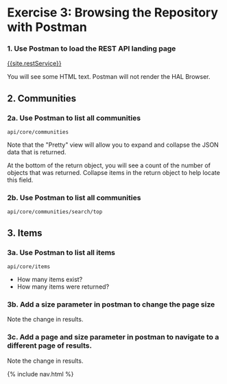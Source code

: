 # Exercise 3: Browsing the Repository with Postman

### 1. Use Postman to load the REST API landing page
[{{site.restService}}]({{site.restService}})

You will see some HTML text.  Postman will not render the HAL Browser.

## 2. Communities

### 2a. Use Postman to list all communities

`api/core/communities`

Note that the "Pretty" view will allow you to expand and collapse the JSON data that is returned.

At the bottom of the return object, you will see a count of the number of objects that was returned.  Collapse items in the return object to help locate this field.

### 2b. Use Postman to list all communities

`api/core/communities/search/top`

## 3. Items

### 3a. Use Postman to list all items

`api/core/items`

- How many items exist?
- How many items were returned?

### 3b. Add a __size__ parameter in postman to change the page size

Note the change in results.

### 3c. Add a __page__ and __size__ parameter in postman to navigate to a different page of results.

Note the change in results.

{% include nav.html %}
